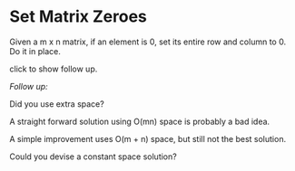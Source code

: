 # Set Matrix Zeroes

Given a m x n matrix, if an element is 0, set its entire row and column to 0. Do it in place.

click to show follow up.

*Follow up:*

Did you use extra space?

A straight forward solution using O(mn) space is probably a bad idea.

A simple improvement uses O(m + n) space, but still not the best solution.

Could you devise a constant space solution?
